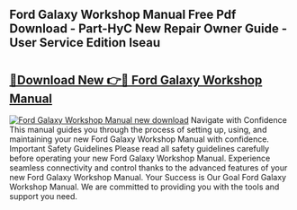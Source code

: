 ## Ford Galaxy Workshop Manual Free Pdf Download - Part-HyC New Repair Owner Guide - User Service Edition Iseau

# <h2><a href="http://cf17856.oget.top/?id=Ford+Galaxy+Workshop+Manual">🔗Download New 👉🔴 Ford Galaxy Workshop Manual</a></h2>

[![Ford Galaxy Workshop Manual new download](https://i.imgur.com/5g1atiW.png)](http://cf17856.oget.top/?id=Ford+Galaxy+Workshop+Manual)
Navigate with Confidence This manual guides you through the process of setting up, using, and maintaining your new Ford Galaxy Workshop Manual with confidence. Important Safety Guidelines Please read all safety guidelines carefully before operating your new Ford Galaxy Workshop Manual. Experience seamless connectivity and control thanks to the advanced features of your new Ford Galaxy Workshop Manual. Your Success is Our Goal Ford Galaxy Workshop Manual. We are committed to providing you with the tools and support you need.
